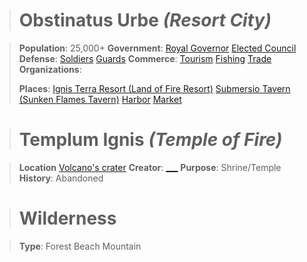  ># Obstinatus Urbe _(Resort City)_

 >**Population**: 25,000+
 >**Government**:
 > [Royal Governor]()
 > [Elected Council]()
 >**Defense**:
 > [Soldiers]()
 > [Guards]()
 >**Commerce**:
 > [Tourism]()
 > [Fishing]()
 > [Trade]()
 >**Organizations**:
 >
 >**Places**:
 > [Ignis Terra Resort (Land of Fire Resort)](../supporting%20documents/maps/volcano_resort.png)
 > [Submersio Tavern (Sunken Flames Tavern)](../supporting%20documents/maps/volcano_tavern.png)
 > [Harbor](../supporting%20documents/maps/volcano_harbor.png)
 > [Market](../supporting%20documents/Shopping.md)

 ># Templum Ignis _(Temple of Fire)_

 >**Location** [Volcano's crater]()
 >**Creator**: [___]()
 >**Purpose**: Shrine/Temple
 >**History**: Abandoned

># Wilderness

>**Type**:
> Forest
> Beach
> Mountain

